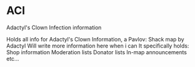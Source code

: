 # ACI
Adactyl's Clown Infection information

Holds all info for Adactyl's Clown Information, a Pavlov: Shack map by Adactyl
Will write more information here when i can
It specifically holds:
Shop information
Moderation lists
Donator lists
In-map announcements
etc...
